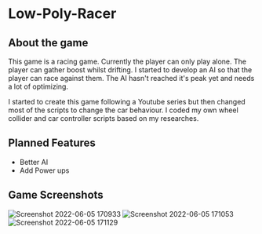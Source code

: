 # Low-Poly-Racer

## About the game
This game is a racing game. Currently the player can only play alone. The player can gather boost whilst drifting. I started to develop an AI so that the player can race against them. The AI hasn't reached it's peak yet and needs a lot of optimizing.  

I started to create this game following a Youtube series but then changed most of the scripts to change the car behaviour. I coded my own wheel collider and car controller scripts based on my researches.

## Planned Features
- Better AI
- Add Power ups

## Game Screenshots
![Screenshot 2022-06-05 170933](https://user-images.githubusercontent.com/80252098/172054761-5fd6f7f5-7f4c-4b0f-bc1f-a97cb081f126.png)
![Screenshot 2022-06-05 171053](https://user-images.githubusercontent.com/80252098/172054764-9da6a764-fca4-4c37-b727-55c1574ca595.png)
![Screenshot 2022-06-05 171129](https://user-images.githubusercontent.com/80252098/172054766-b9464788-2516-4078-bac0-fd303b801786.png)
